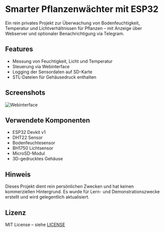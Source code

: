 # Smarter Pflanzenwächter mit ESP32

Ein rein privates Projekt zur Überwachung von Bodenfeuchtigkeit, Temperatur und Lichtverhältnissen für Pflanzen – mit Anzeige über Webserver und optionaler Benachrichtigung via Telegram.

## Features

- Messung von Feuchtigkeit, Licht und Temperatur
- Steuerung via Webinterface
- Logging der Sensordaten auf SD-Karte
- STL-Dateien für Gehäusedruck enthalten

## Screenshots
![Webinterface](images/wiring_diagram.png)

## Verwendete Komponenten

- ESP32 Devkit v1
- DHT22 Sensor
- Bodenfeuchtesensor
- BH1750 Lichtsensor
- MicroSD-Modul
- 3D-gedrucktes Gehäuse

## Hinweis

Dieses Projekt dient rein persönlichen Zwecken und hat keinen kommerziellen Hintergrund. Es wurde für Lern- und Demonstrationszwecke erstellt und wird gelegentlich aktualisiert.

## Lizenz

MIT License – siehe [LICENSE](LICENSE)

